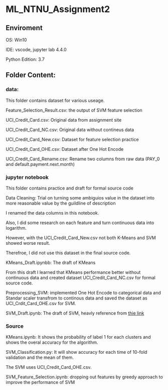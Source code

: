 # ML_NTNU_Assignment2

## Enviroment

OS: Win10

IDE: vscode, jupyter lab 4.4.0

Python Edition: 3.7

## Folder Content:

### data:

This folder contains dataset for various useage.

Feature_Selection_Result.csv: the output of SVM feature selection

UCI_Credit_Card.csv: Original data from assignment site

UCI_Credit_Card_NC.csv: Original data without contineus data

UCI_Credit_Card_New.csv: Dataset for feature selection practice

UCI_Credit_Card_OHE.csv: Dataset after One Hot Encode

UCI_Credit_Card_Rename.csv: Rename two columns from raw data (PAY_0 and default.payment.next.month)

### jupyter notebook

This folder contains practice and draft for formal source code

Data Cleaning: Trial on turning some ambiguios value in the dataset into more reasonable value by the guildline of description

I renamed the data columns in this notebook.

Also, I did some research on each feature and turn continuous data into logarithm.

However, with the UCI_Credit_Card_New.csv not both K-Means and SVM showed worse result.

Therefroe, I did not use this dataset in the final source code.

KMeans_Draft.ipynbb: The draft of KMeans

From this draft I learned that KMeans performance better without continuous data and created dataset UCI_Credit_Card_NC.csv for formal source code.

Preprocessing_SVM: implemented One Hot Encode to categorical data and Standar scaler transfrom to continous data and saved the dataset as UCI_Crdit_Card_OHE.csv for SVM.

SVM_Draft.ipynb: The draft of SVM, heavly reference from [thie link](https://www.kaggle.com/kaankarakeben/uci-credit-card-svm-classifier-acc-0-82)



### Source

KMeans.ipynb: It shows the probability of label 1 for each clusters and shows the overal accuracy for the algorithm. 

SVM_Classification.py: It will show accuracy for each time of 10-fold validation and the mean of them.

The SVM uses UCI_Credit_Card_OHE.csv.

SVM_Feature_Selection.ipynb: dropping out features by greedy approach to improve the performance of SVM

